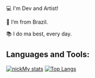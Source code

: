 :computer: I'm Dev and Artist!

:house_with_garden: I’m from Brazil.

:books: I do ma best, every day.

## Languages and Tools:
[![nickMy stats](https://github-readme-stats.vercel.app/api?username=nicksMy)](https://github.com/hellenmas/github-readme-stats)
[![Top Langs](https://github-readme-stats.vercel.app/api/top-langs/?username=nicksMy&layout=compact)](https://github.com/hellenmas/github-readme-stats)

<!--
**nicksMy/nicksMy** is a ✨ _special_ ✨ repository because its `README.md` (this file) appears on your GitHub profile.

Here are some ideas to get you started:

- 🔭 I’m currently working on ...
- 🌱 I’m currently learning ...
- 👯 I’m looking to collaborate on ...
- 🤔 I’m looking for help with ...
- 💬 Ask me about ...
- 📫 How to reach me: ...
- 😄 Pronouns: ...
- ⚡ Fun fact: ...
-->
